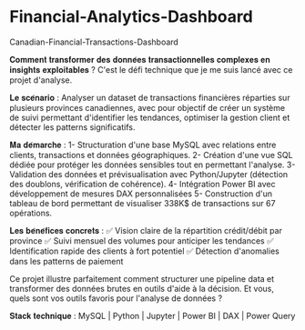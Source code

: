# Financial-Analytics-Dashboard
Canadian-Financial-Transactions-Dashboard

𝐂𝐨𝐦𝐦𝐞𝐧𝐭 𝐭𝐫𝐚𝐧𝐬𝐟𝐨𝐫𝐦𝐞𝐫 𝐝𝐞𝐬 𝐝𝐨𝐧𝐧𝐞́𝐞𝐬 𝐭𝐫𝐚𝐧𝐬𝐚𝐜𝐭𝐢𝐨𝐧𝐧𝐞𝐥𝐥𝐞𝐬 𝐜𝐨𝐦𝐩𝐥𝐞𝐱𝐞𝐬 𝐞𝐧 𝐢𝐧𝐬𝐢𝐠𝐡𝐭𝐬 𝐞𝐱𝐩𝐥𝐨𝐢𝐭𝐚𝐛𝐥𝐞𝐬 ? 
C'est le défi technique que je me suis lancé avec ce projet d'analyse.

𝐋𝐞 𝐬𝐜𝐞́𝐧𝐚𝐫𝐢𝐨 : Analyser un dataset de transactions financières réparties sur plusieurs provinces canadiennes, 
avec pour objectif de créer un système de suivi permettant d'identifier les tendances, 
optimiser la gestion client et détecter les patterns significatifs.

𝐌𝐚 𝐝𝐞́𝐦𝐚𝐫𝐜𝐡𝐞 :
1- Structuration d'une base MySQL avec relations entre clients, transactions et données géographiques.
2- Création d'une vue SQL dédiée pour protéger les données sensibles tout en permettant l'analyse.
3- Validation des données et prévisualisation avec Python/Jupyter (détection des doublons, vérification de cohérence).
4- Intégration Power BI avec développement de mesures DAX personnalisées
5- Construction d'un tableau de bord permettant de visualiser 338K$ de transactions sur 67 opérations.

𝐋𝐞𝐬 𝐛𝐞́𝐧𝐞́𝐟𝐢𝐜𝐞𝐬 𝐜𝐨𝐧𝐜𝐫𝐞𝐭𝐬 : 
✅ Vision claire de la répartition crédit/débit par province 
✅ Suivi mensuel des volumes pour anticiper les tendances 
✅ Identification rapide des clients à fort potentiel 
✅ Détection d'anomalies dans les patterns de paiement


Ce projet illustre parfaitement comment structurer une pipeline data et transformer des données brutes en outils d'aide à la décision.
Et vous, quels sont vos outils favoris pour l'analyse de données ?

𝐒𝐭𝐚𝐜𝐤 𝐭𝐞𝐜𝐡𝐧𝐢𝐪𝐮𝐞 : MySQL | Python | Jupyter | Power BI | DAX | Power Query
